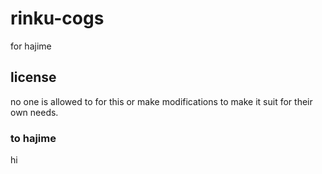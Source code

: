 # rinku-cogs
for hajime
## license
no one is allowed to for this or make modifications to make it suit for their own needs. 
### to hajime
hi
